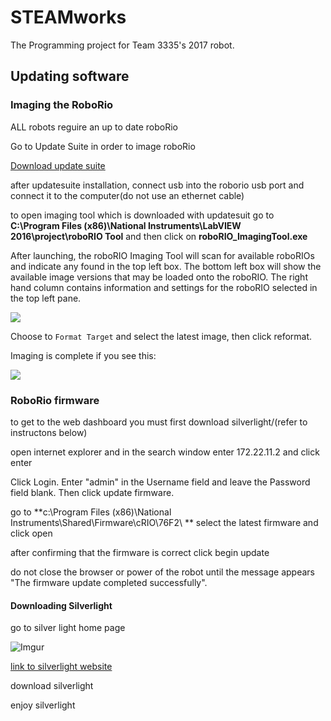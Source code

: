 # STEAMworks
The Programming project for Team 3335's 2017 robot.
## Updating software
### Imaging the RoboRio
ALL robots reguire an up to date roboRio

Go to Update Suite in order to image roboRio

[Download update suite](https://wpilib.screenstepslive.com/s/4485/m/13503/l/599670-installing-the-frc-2017-update-suite-all-languages)

after updatesuite installation, connect usb into the roborio usb port and connect it to the computer\(do not use an ethernet cable)

to open imaging tool which is downloaded with updatesuit go to **C:\Program Files (x86)\National Instruments\LabVIEW 2016\project\roboRIO Tool** and then click on **roboRIO_ImagingTool.exe**

After launching, the roboRIO Imaging Tool will scan for available roboRIOs and indicate any found in the top left box. The bottom left box will show the available image versions that may be loaded onto the roboRIO. The right hand column contains information and settings for the roboRIO selected in the top left pane.

![](https://s3.amazonaws.com/screensteps_live/image_assets/assets/000/309/346/original/508d4fe9-2e1c-4ac2-a852-7fdeaeba25dd.png?1484677916)

Choose to `Format Target` and select the latest image, then click reformat.

Imaging is complete if you see this:

![](https://s3.amazonaws.com/screensteps_live/image_assets/assets/000/309/341/original/c77ae106-441d-4811-b518-c72825ae5597.png?1484677907)

### RoboRio firmware

to get to the web dashboard you must first download silverlight/(refer to instructons below)

open internet explorer and in the search window enter 172.22.11.2 and click enter

Click Login. Enter "admin" in the Username field and leave the Password field blank. Then click update firmware.

go to **c:\Program Files (x86)\National Instruments\Shared\Firmware\cRIO\76F2\ ** select the latest firmware and click open

after confirming that the firmware is correct click begin update

do not close the browser or power of the robot until the message appears "The firmware update completed successfully".

#### Downloading Silverlight
go to silver light home page

![Imgur](http://i.imgur.com/OJji8JBm.png)

[link to silverlight website](https://www.microsoft.com/silverlight/)

download silverlight

enjoy silverlight
